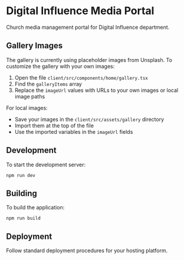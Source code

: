 # Digital Influence Media Portal

Church media management portal for Digital Influence department.

## Gallery Images

The gallery is currently using placeholder images from Unsplash. To customize the gallery with your own images:

1. Open the file `client/src/components/home/gallery.tsx`
2. Find the `galleryItems` array
3. Replace the `imageUrl` values with URLs to your own images or local image paths

For local images:
- Save your images in the `client/src/assets/gallery` directory
- Import them at the top of the file
- Use the imported variables in the `imageUrl` fields

## Development

To start the development server:

```
npm run dev
```

## Building

To build the application:

```
npm run build
```

## Deployment

Follow standard deployment procedures for your hosting platform. 